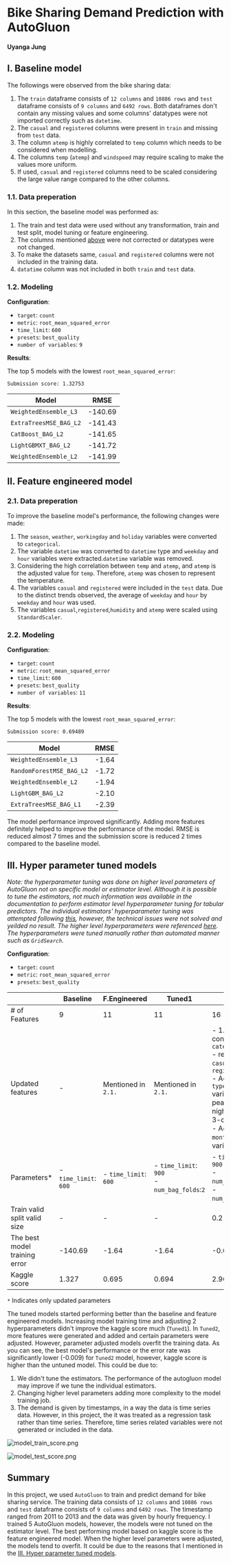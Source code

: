 # Bike Sharing Demand Prediction with AutoGluon
#### Uyanga Jung

## I. Baseline model

The followings were observed from the bike sharing data:

1. The `train` dataframe consists of `12 columns` and `10886 rows` and `test` dataframe consists of `9 columns` and `6492 rows`. Both dataframes don't contain any missing values and some columns' datatypes were not imported correctly such as `datetime`. 
1. The `casual` and `registered` columns were present in `train` and missing from `test` data. 
1. The column `atemp` is highly correlated to `temp` column which needs to be considered when modelling.
1. The columns `temp` (`atemp`) and `windspeed` may require scaling to make the values more uniform.
1. If used, `casual` and `registered` columns need to be scaled considering the large value range compared to the other columns.

### 1.1. Data preperation

In this section, the baseline model was performed as:

1. The train and test data were used without any transformation, train and test split, model tuning or feature engineering.
1. The columns mentioned [above](#i-baseline-model) were not corrected or datatypes were not changed.
1. To make the datasets same, `casual` and `registered` columns were not included in the training data.
1. `datatime` column was not included in both `train` and `test` data.

### 1.2. Modeling

__Configuration__:

- `target`: `count`
- `metric`: `root_mean_squared_error`
- `time_limit`: `600`
- `presets`: `best_quality`
- `number of variables`: `9`

__Results__:

The top 5 models with the lowest `root_mean_squared_error`:

`Submission score: 1.32753`

| Model | RMSE |
|---|---|
| `WeightedEnsemble_L3` | -140.69 |
| `ExtraTreesMSE_BAG_L2` | -141.43 |
| `CatBoost_BAG_L2` | -141.65 |
| `LightGBMXT_BAG_L2` | -141.72 |
| `WeightedEnsemble_L2` | -141.99 |


## II. Feature engineered model

### 2.1. Data preperation

To improve the baseline model's performance, the following changes were made:

1. The `season`, `weather`, `workingday` and `holiday` variables were converted to `categorical`.
1. The variable `datetime` was converted to `datetime` type and `weekday` and `hour` variables were extracted.`datetime` variable was removed.
1. Considering the high correlation between `temp` and `atemp`, and `atemp` is the adjusted value for `temp`. Therefore, `atemp` was chosen to represent the temperature.
1. The variables `casual` and `registered` were included in the `test` data. Due to the distinct trends observed, the average of `weekday` and `hour` by `weekday` and `hour` was used.
1. The variables `casual`,`registered`,`humidity` and `atemp` were scaled using `StandardScaler`.


### 2.2. Modeling

__Configuration__:

- `target`: `count`
- `metric`: `root_mean_squared_error`
- `time_limit`: `600`
- `presets`: `best_quality`
- `number of variables`: `11`

__Results__:

The top 5 models with the lowest `root_mean_squared_error`:

`Submission score: 0.69489`

| Model | RMSE |
|---|---|
| `WeightedEnsemble_L3` | -1.64 |
| `RandomForestMSE_BAG_L2` | -1.72 |
| `WeightedEnsemble_L2` | -1.94 |
| `LightGBM_BAG_L2` | -2.10 |
| `ExtraTreesMSE_BAG_L1` | -2.39 |


The model performance improved significantly. Adding more features definitely helped to improve the performance of the model. RMSE is reduced almost 7 times and the submission score is reduced 2 times compared to the baseline model.

## III. Hyper parameter tuned models

_Note: the hyperparameter tuning was done on higher level parameters of AutoGluon not on specific model or estimator level. Although it is possible to tune the estimators, not much information was available in the documentation to perform estimator level hyperparameter tuning for tabular predictors. The individual estimators' hyperparameter tuning was attempted following [this](https://auto.gluon.ai/stable/tutorials/tabular_prediction/tabular-indepth.html), however, the technical issues were not solved and yeilded no result. The higher level hyperparameters were referenced [here](https://docs.aws.amazon.com/sagemaker/latest/dg/autogluon-tabular-hyperparameters.html). The hyperparameters were tuned manually rather than automated manner such as `GridSearch`._

__Configuration__:

- `target`: `count`
- `metric`: `root_mean_squared_error`
- `presets`: `best_quality`


|  | Baseline | F.Engineered | Tuned1 | Tuned2 | Tuned3 | 
|---|---|---|---|---|---|
| # of Features | 9 | 11 | 11 | 16 | 16 |
| Updated features | - | Mentioned in `2.1.` | Mentioned in `2.1.` | - 1. `weekday` converted to `categorical` <br /> - removed `casual` and `registered` <br /> - Added `type_hour` variable: 1-peak hour, 2-night time, and 3-day time <br /> - Added `year`, `month`, `day` variables| The same as Tuned2 |
| Parameters* | - `time_limit`: `600` | - `time_limit`: `600` | - `time_limit`: `900` <br /> - `num_bag_folds`:`2` | - `time_limit`: `900` <br /> - `num_bag_folds`:`2` <br /> -`num_bag_sets`:`2` | - `time_limit`: `900` <br /> - `num_bag_folds`:`3` <br /> -`num_bag_sets`:`3` <br /> - `num_stack_levels`:`1` |
| Train valid split valid size | - | - | - | 0.2 | 0.2 |
| The best model training error | -140.69 | -1.64 | -1.64 | -0.009 | -0.009 |
| Kaggle score | 1.327 | 0.695 | 0.694 | 2.965 | 3.031 |

`*` Indicates only updated parameters

The tuned models started performing better than the baseline and feature engineered models. Increasing model training time and adjusting 2 hyperparameters didn't improve the kaggle score much (`Tuned1`). In `Tuned2`, more features were generated and added and certain parameters were adjusted. However, parameter adjusted models overfit the training data. As you can see, the best model's performance or the error rate was significantly lower (-0.009) for `Tuned2` model, however, kaggle score is higher than the untuned model. This could be due to:

1. We didn't tune the estimators. The performance of the autogluon model may improve if we tune the individual estimators.
1. Changing higher level parameters adding more complexity to the model training job.
1. The demand is given by timestamps, in a way the data is time series data. However, in this project, the it was treated as a regression task rather than time series. Therefore, time series related variables were not generated or included in the data.

![model_train_score.png](model_train_score.png)

![model_test_score.png](model_test_score.png)


## Summary

In this project, we used `AutoGluon` to train and predict demand for bike sharing service. The training data consists of `12 columns` and `10886 rows` and `test` dataframe consists of `9 columns` and `6492 rows`. The timestamp ranged from 2011 to 2013 and the data was given by hourly frequency. I trained 5 AutoGluon models, however, the models were not tuned on the estimator level. The best performing model based on kaggle score is the feature engineered model. When the higher level parameters were adjusted, the models tend to overfit. It could be due to the reasons that I mentioned in the [III. Hyper parameter tuned models](https://github.com/uyangas/AWS_MLE/blob/main/1_Predict_Bike_Sharing_Demand/Bike%20Sharing%20Demand%20Prediction.md#iii-hyper-parameter-tuned-models).
